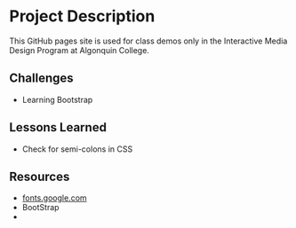 # Project Description

This GitHub pages site is used for class demos only in the Interactive Media Design Program at Algonquin College.

## Challenges

- Learning Bootstrap

## Lessons Learned

- Check for semi-colons in CSS

## Resources

- [fonts.google.com](https://fonts.google.com)
- BootStrap
-
